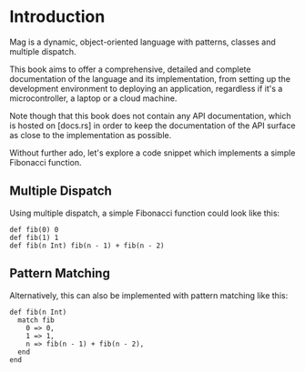 # Introduction

Mag is a dynamic, object-oriented language with patterns, classes and multiple dispatch.

This book aims to offer a comprehensive, detailed and complete documentation of the language and its implementation, from setting up the development environment to deploying an application, regardless if it's a microcontroller, a laptop or a cloud machine.

Note though that this book does not contain any API documentation, which is hosted on [docs.rs] in order to keep the documentation of the API surface as close to the implementation as possible.

Without further ado, let's explore a code snippet which implements a simple Fibonacci function.

## Multiple Dispatch

Using multiple dispatch, a simple Fibonacci function could look like this:

```mag
def fib(0) 0
def fib(1) 1
def fib(n Int) fib(n - 1) + fib(n - 2)
```

## Pattern Matching

Alternatively, this can also be implemented with pattern matching like this:

```mag
def fib(n Int)
  match fib
    0 => 0,
    1 => 1,
    n => fib(n - 1) + fib(n - 2),
  end
end
```